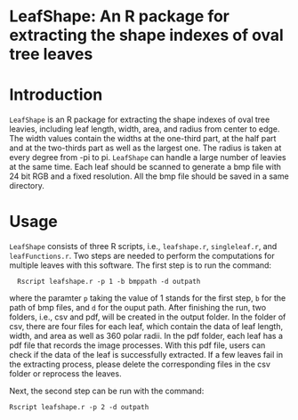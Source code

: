 # LeafShape: An R package for extracting the shape indexes of oval tree leaves

# Introduction
`LeafShape` is an R package for extracting the shape indexes of oval tree leavies, including leaf length, width, area, and radius from center to edge. The width values contain the widths at the one-third part, at the half part and at the two-thirds part as well as the largest one. The radius is taken at every degree from -pi to pi. `LeafShape` can handle a large number of leavies at the same time. Each leaf should be scanned to generate a bmp file with 24 bit RGB and a fixed resolution. All the bmp file should be saved in a same directory.
# Usage
`LeafShape` consists of three R scripts, i.e., `leafshape.r`, `singleleaf.r`, and `leafFunctions.r`. Two steps are needed to perform the computations for multiple leaves with this software. The first step is to run the command:
```
  Rscript leafshape.r -p 1 -b bmppath -d outpath
```
where the paramter `p` taking the value of 1 stands for the first step,  `b` for the path of bmp files, and `d` for the ouput path. After finishing the run, two folders, i.e., csv and pdf, will be created in the output folder. In the folder of csv, there are four files for each leaf, which contain the data of leaf length, width, and area as well as 360 polar radii. In the pdf folder, each leaf has a pdf file that records the image processes. With this pdf file, users can check if the data of the leaf is successfully extracted. If a few leaves fail in the extracting process, please delete the corresponding files in the csv folder or reprocess the leaves.  
  
  Next, the second step can be run with the command:
  ```
  Rscript leafshape.r -p 2 -d outpath
  ```
  
